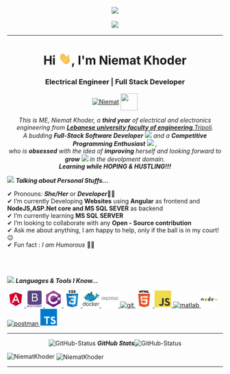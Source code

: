 <p align="center">
  <img src="https://encrypted-tbn0.gstatic.com/images?q=tbn:ANd9GcQ29Dirbpfuaj2JevZKgSBxzKzyw2p9mu-7sQ&usqp=CAU" height="200"/>
</p>

<p align="center"> 
  <img src="https://profile-counter.glitch.me/NiematKhoder/count.svg" />
  </p>
<hr>
<h1 align="center">Hi <img src="https://raw.githubusercontent.com/ABSphreak/ABSphreak/master/gifs/Hi.gif" width="30px">, I'm Niemat Khoder</h1>
<h3 align="center">Electrical Engineer |  Full Stack Developer</h3>
<p align="center">
<a href="http://linkedin.com/in/niemat-khoder" target="blank"><img align="center" src="https://image.flaticon.com/icons/png/512/174/174857.png" alt="Niemat" height="40" width="40" /></a>
 <a href = "mailto: niematkhoder123@gmail.com"><img align="center" src="https://encrypted-tbn0.gstatic.com/images?q=tbn:ANd9GcQS6xpmgYhOLTzWSPj23_XIywCFGtesmXUGDQ&usqp=CAU" height="40" width="40" /></a>
</p>

</p>



<p align="center">
  <em>
    This is ME, Niemat Khoder, a <b>third year</b> of electrical and electronics engineering from <a href="http://www.ulfg.ul.edu.lb/"> <b>Lebanese university faculty of engineering</b>,Tripoli</a>. <br>
    A budding <b>Full-Stack Software Developer</b> <img src="https://github.com/TheDudeThatCode/TheDudeThatCode/blob/master/Assets/Developer.gif" width="30px"> and a <b>Competitive Programming Enthusiast</b>&nbsp;<img src="https://github.com/TheDudeThatCode/TheDudeThatCode/blob/master/Assets/Designer.gif" width="36px">&nbsp,<br>who is <b>obsessed</b>
    with the idea of <b>improving</b> herself and looking forward to 
    <b>grow</b> <img src="https://github.com/TheDudeThatCode/TheDudeThatCode/blob/master/Assets/Rocket.gif" width="18px"> in the devolpment domain.
  </em> 
  <br>
   <b><i>Learning while HOPING & HUSTLING!!!</i></b>
</p>


<img src="https://media.giphy.com/media/ObNTw8Uzwy6KQ/giphy.gif" width="30px">&nbsp;***Talking about Personal Stuffs...***

✔ Pronouns: ***She/Her*** or ***Developer***👩‍💻 <br>
✔ I’m currently Developing **Websites** using **Angular** as frontend and **NodeJS,ASP.Net core and MS SQL SEVER** as backend<br>
✔ I’m currently learning **MS SQL SERVER**<br>
✔ I’m looking to collaborate with any **Open - Source contribution**<br>
✔ Ask me about anything, I am happy to help, only if the ball is in my court!😉<br>
✔ Fun fact : *I am Humorous* 🤪🥰<br><br><br><br>
 

<img src="https://media.giphy.com/media/ObNTw8Uzwy6KQ/giphy.gif" width="30px">&nbsp;***Languages & Tools I Know...***
<p align="left" >
<p align="left"> <a href="https://angular.io" target="_blank"> <img src="https://raw.githubusercontent.com/github/explore/80688e429a7d4ef2fca1e82350fe8e3517d3494d/topics/angular/angular.png" alt="angular" width="40" height="40"/> </a> <a href="https://getbootstrap.com" target="_blank"> <img src="https://raw.githubusercontent.com/devicons/devicon/master/icons/bootstrap/bootstrap-plain-wordmark.svg" alt="bootstrap" width="40" height="40"/> </a> <a href="https://www.w3schools.com/cs/" target="_blank"> <img src="https://raw.githubusercontent.com/devicons/devicon/master/icons/csharp/csharp-original.svg" alt="csharp" width="40" height="40"/> </a> <a href="https://www.w3schools.com/css/" target="_blank"> <img src="https://raw.githubusercontent.com/devicons/devicon/master/icons/css3/css3-original-wordmark.svg" alt="css3" width="40" height="40"/> </a> <a href="https://www.docker.com/" target="_blank"> <img src="https://raw.githubusercontent.com/devicons/devicon/master/icons/docker/docker-original-wordmark.svg" alt="docker" width="40" height="40"/> </a> <a href="https://expressjs.com" target="_blank"> <img src="https://raw.githubusercontent.com/devicons/devicon/master/icons/express/express-original-wordmark.svg" alt="express" width="40" height="40"/> </a> <a href="https://git-scm.com/" target="_blank"> <img src="https://www.vectorlogo.zone/logos/git-scm/git-scm-icon.svg" alt="git" width="40" height="40"/> </a> <a href="https://www.w3.org/html/" target="_blank"> <img src="https://raw.githubusercontent.com/devicons/devicon/master/icons/html5/html5-original-wordmark.svg" alt="html5" width="40" height="40"/> </a> <a href="https://developer.mozilla.org/en-US/docs/Web/JavaScript" target="_blank"> <img src="https://raw.githubusercontent.com/devicons/devicon/master/icons/javascript/javascript-original.svg" alt="javascript" width="40" height="40"/> </a> <a href="https://www.mathworks.com/" target="_blank"> <img src="https://raw.githubusercontent.com/simple-icons/simple-icons/master/icons/mathworks.svg" alt="matlab" width="40" height="40"/> </a> <a href="https://nodejs.org" target="_blank"> <img src="https://raw.githubusercontent.com/devicons/devicon/master/icons/nodejs/nodejs-original-wordmark.svg" alt="nodejs" width="40" height="40"/> </a> <a href="https://postman.com" target="_blank"> <img src="https://www.vectorlogo.zone/logos/getpostman/getpostman-icon.svg" alt="postman" width="40" height="40"/> </a> <a href="https://www.typescriptlang.org/" target="_blank"> <img src="https://raw.githubusercontent.com/devicons/devicon/master/icons/typescript/typescript-original.svg" alt="typescript" width="40" height="40"/> </a> </p>
  <hr>

 <p align="center">
 <img src="https://media.giphy.com/media/8UHRm5oY4k4FDxq5QG/giphy.gif" width="30px" alt="GitHub-Status"/>&nbsp;<i><b>GitHub Stats</b></i><img src="https://media.giphy.com/media/8UHRm5oY4k4FDxq5QG/giphy.gif" width="30px" alt="GitHub-Status"/></p>
<p><img align="left" src="https://github-readme-stats.vercel.app/api/top-langs?username=NiematKhoder&show_icons=true&locale=en&layout=compact" alt="NiematKhoder" /></p>

<p>&nbsp;<img align="center" src="https://github-readme-stats.vercel.app/api?username=NiematKhoder&show_icons=true&locale=en" alt="NiematKhoder" width="410" /></p>

<hr>


